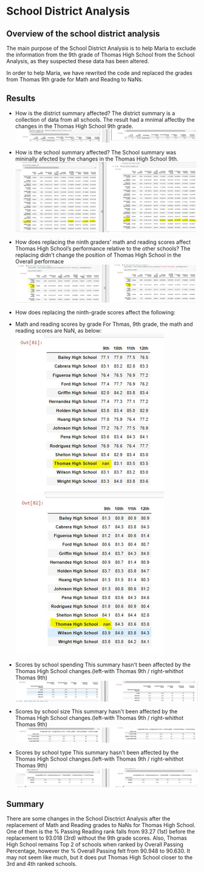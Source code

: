 # School District Analysis

## Overview of the school district analysis
The main purpose of the School District Analysis is to help Maria to exclude the information from the 9th grade of Thomas High School from the School Analysis, as they suspected these data has been altered. 

In order to help Maria, we have rewrited the code and replaced the grades from Thomas 9th grade for Math and Readng to NaNs.

## Results

- How is the district summary affected?
The district summary is a collection of data from all schools. The result had a mnimal affectby the changes in the Thomas High School 9th grade.
![district_comparison](/Resources/district_comparison.png)

- How is the school summary affected?
The School summary was mininally afected by the changes in the Thomas High School 9th. 
![school_summary_comparison](/Resources/school_summary_comparison.png)

- How does replacing the ninth graders’ math and reading scores   affect Thomas High School’s performance relative to the other schools?
The replacing didn't change the position of Thomas High School in the Overall performace 
![top5_school_overall](/Resources/top5_school_overall.png)

- How does replacing the ninth-grade scores affect the following:
 - Math and reading scores by grade
 For Thmas, 9th grade, the math and reading scores are NaN, as below:
 ![math_score](/Resources/math_score.png)
 ![reading_score](/Resources/reading_score.png)


 - Scores by school spending
 This summary hasn't been affected by the Thomas High School changes.(left-with Thomas 9th / right-whithot Thomas 9th)
![spending_summary](/Resources/spending_summary.png)

 - Scores by school size
 This summary hasn't been affected by the Thomas High School changes.(left-with Thomas 9th / right-whithot Thomas 9th)
 ![schoolsize_summary](/Resources/schoolsize_summary.png)

 - Scores by school type
 This summary hasn't been affected by the Thomas High School changes.(left-with Thomas 9th / right-whithot Thomas 9th)
 ![schooltype_summary](/Resources/schooltype_summary.png)


## Summary

There are some changes in the School Disctrict Analysis after the replacement of Math and Reading grades to NaNs for Thomas High School. 
One of them is the % Passing Reading rank falls from 93.27 (1st) before the replacement to 93.018 (3rd) without the 9th grade scores.
Also, Thomas High School remains Top 2 of schools when ranked by Overall Passing Percentage, however the % Overall Passing felt from 90.948 to 90.630. It may not seem like much, but it does put Thomas High School closer to the 3rd and 4th ranked schools.
